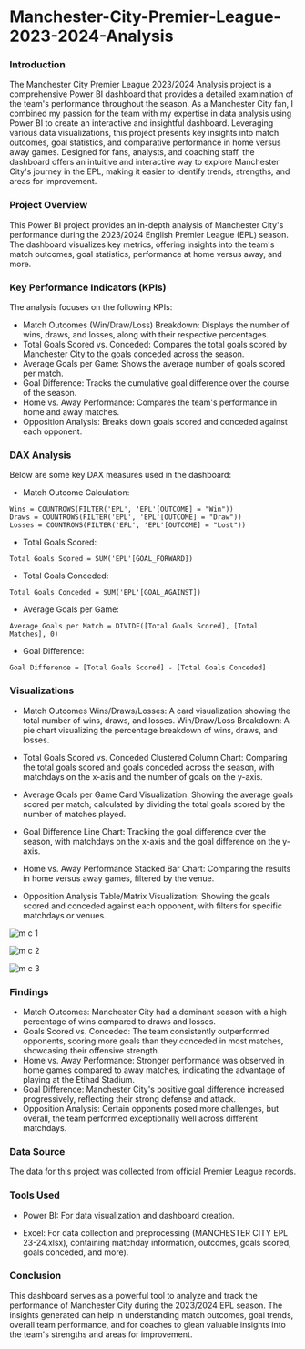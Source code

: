 # Manchester-City-Premier-League-2023-2024-Analysis


### Introduction

The Manchester City Premier League 2023/2024 Analysis project is a comprehensive Power BI dashboard that provides a detailed examination of the team's performance throughout the season. As a Manchester City fan, I combined my passion for the team with my expertise in data analysis using Power BI to create an interactive and insightful dashboard. Leveraging various data visualizations, this project presents key insights into match outcomes, goal statistics, and comparative performance in home versus away games. Designed for fans, analysts, and coaching staff, the dashboard offers an intuitive and interactive way to explore Manchester City's journey in the EPL, making it easier to identify trends, strengths, and areas for improvement.


### Project Overview
This Power BI project provides an in-depth analysis of Manchester City's performance during the 2023/2024 English Premier League (EPL) season. The dashboard visualizes key metrics, offering insights into the team's match outcomes, goal statistics, performance at home versus away, and more.


### Key Performance Indicators (KPIs)
The analysis focuses on the following KPIs:

- Match Outcomes (Win/Draw/Loss) Breakdown: Displays the number of wins, draws, and losses, along with their respective percentages.
- Total Goals Scored vs. Conceded: Compares the total goals scored by Manchester City to the goals conceded across the season.
- Average Goals per Game: Shows the average number of goals scored per match.
- Goal Difference: Tracks the cumulative goal difference over the course of the season.
- Home vs. Away Performance: Compares the team's performance in home and away matches.
- Opposition Analysis: Breaks down goals scored and conceded against each opponent.


### DAX Analysis
Below are some key DAX measures used in the dashboard:

- Match Outcome Calculation:
```dax
Wins = COUNTROWS(FILTER('EPL', 'EPL'[OUTCOME] = "Win")) 
Draws = COUNTROWS(FILTER('EPL', 'EPL'[OUTCOME] = "Draw"))
Losses = COUNTROWS(FILTER('EPL', 'EPL'[OUTCOME] = "Lost"))
```

- Total Goals Scored:
```dax
Total Goals Scored = SUM('EPL'[GOAL_FORWARD])
```

- Total Goals Conceded:
```dax
Total Goals Conceded = SUM('EPL'[GOAL_AGAINST])
```

- Average Goals per Game:
```dax
Average Goals per Match = DIVIDE([Total Goals Scored], [Total Matches], 0) 
```

- Goal Difference:
```dax
Goal Difference = [Total Goals Scored] - [Total Goals Conceded]
```





### Visualizations

- Match Outcomes
Wins/Draws/Losses: A card visualization showing the total number of wins, draws, and losses.
Win/Draw/Loss Breakdown: A pie chart visualizing the percentage breakdown of wins, draws, and losses.

- Total Goals Scored vs. Conceded
Clustered Column Chart: Comparing the total goals scored and goals conceded across the season, with matchdays on the x-axis and the number of goals on the y-axis.

- Average Goals per Game
Card Visualization: Showing the average goals scored per match, calculated by dividing the total goals scored by the number of matches played.

- Goal Difference
Line Chart: Tracking the goal difference over the season, with matchdays on the x-axis and the goal difference on the y-axis.

- Home vs. Away Performance
Stacked Bar Chart: Comparing the results in home versus away games, filtered by the venue.

- Opposition Analysis
Table/Matrix Visualization: Showing the goals scored and conceded against each opponent, with filters for specific matchdays or venues.



![m c 1](https://github.com/user-attachments/assets/b88b5da3-ec7c-41ab-b56e-2e97c77a8af4)




![m c 2](https://github.com/user-attachments/assets/764f6363-fa60-496a-88f1-bd3a9b2e2780)




![m c 3](https://github.com/user-attachments/assets/46f8ea0a-2ac7-47e2-a6d4-cf5f7d9dca93)



### Findings
- Match Outcomes: Manchester City had a dominant season with a high percentage of wins compared to draws and losses.
- Goals Scored vs. Conceded: The team consistently outperformed opponents, scoring more goals than they conceded in most matches, showcasing their offensive strength.
- Home vs. Away Performance: Stronger performance was observed in home games compared to away matches, indicating the advantage of playing at the Etihad Stadium.
- Goal Difference: Manchester City's positive goal difference increased progressively, reflecting their strong defense and attack.
- Opposition Analysis: Certain opponents posed more challenges, but overall, the team performed exceptionally well across different matchdays.


### Data Source
The data for this project was collected from official Premier League records. 


### Tools Used
- Power BI: For data visualization and dashboard creation.
  
- Excel: For data collection and preprocessing (MANCHESTER CITY EPL 23-24.xlsx), containing matchday information, outcomes, goals scored, goals conceded, and more).


### Conclusion
This dashboard serves as a powerful tool to analyze and track the performance of Manchester City during the 2023/2024 EPL season. The insights generated can help in understanding match outcomes, goal trends, overall team performance, and for coaches to glean valuable insights into the team's strengths and areas for improvement.
